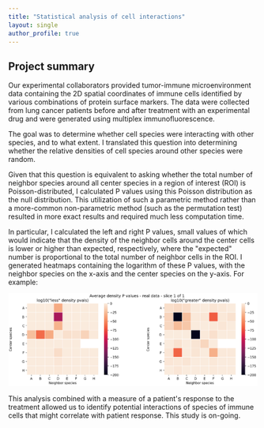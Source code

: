 ```yaml
---
title: "Statistical analysis of cell interactions"
layout: single
author_profile: true
---
```


## Project summary

Our experimental collaborators provided tumor-immune microenvironment data containing the 2D spatial coordinates of immune cells identified by various combinations of protein surface markers. The data were collected from lung cancer patients before and after treatment with an experimental drug and were generated using multiplex immunofluorescence.

The goal was to determine whether cell species were interacting with other species, and to what extent. I translated this question into determining whether the relative densities of cell species around other species were random.

Given that this question is equivalent to asking whether the total number of neighbor species around all center species in a region of interest (ROI) is Poisson-distributed, I calculated P values using this Poisson distribution as the null distribution. This utilization of such a parametric method rather than a more-common non-parametric method (such as the permutation test) resulted in more exact results and required much less computation time.

In particular, I calculated the left and right P values, small values of which would indicate that the density of the neighbor cells around the center cells is lower or higher than expected, respectively, where the "expected" number is proportional to the total number of neighbor cells in the ROI. I generated heatmaps containing the logarithm of these P values, with the neighbor species on the x-axis and the center species on the y-axis. For example:

![density heatmaps](./assets/images/density_heatmaps.png)

This analysis combined with a measure of a patient's response to the treatment allowed us to identify potential interactions of species of immune cells that might correlate with patient response. This study is on-going.
